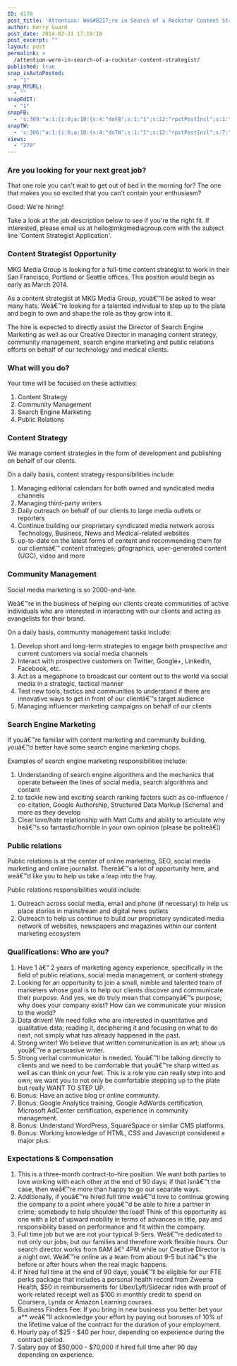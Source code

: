 ```yaml
---
ID: 4178
post_title: 'Attention: We&#8217;re in Search of a Rockstar Content Strategist'
author: Kerry Guard
post_date: 2014-02-21 17:19:18
post_excerpt: ""
layout: post
permalink: >
  /attention-were-in-search-of-a-rockstar-content-strategist/
published: true
snap_isAutoPosted:
  - "1"
snap_MYURL:
  - ""
snapEdIT:
  - "1"
snapFB:
  - 's:309:"a:1:{i:0;a:10:{s:4:"doFB";s:1:"1";s:12:"rpstPostIncl";s:1:"0";s:8:"postType";s:1:"A";s:10:"AttachPost";s:1:"2";s:10:"SNAPformat";s:51:"New post (%TITLE%) has been published on %SITENAME%";s:9:"isAutoImg";s:1:"A";s:8:"imgToUse";s:0:"";s:9:"isAutoURL";s:1:"A";s:8:"urlToUse";s:0:"";s:11:"isPrePosted";s:1:"1";}}";'
snapTW:
  - 's:306:"a:1:{i:0;a:10:{s:4:"doTW";s:1:"1";s:12:"rpstPostIncl";s:7:"nxsi0tw";s:10:"SNAPformat";s:15:"%TITLE% - %URL%";s:8:"attchImg";s:1:"1";s:9:"isAutoImg";s:1:"A";s:8:"imgToUse";s:0:"";s:11:"isPrePosted";s:1:"1";s:8:"isPosted";s:1:"1";s:4:"pgID";s:18:"437033850695208960";s:5:"pDate";s:19:"2014-02-22 01:19:24";}}";'
views:
  - "270"
---
```

<h3>Are you looking for your next great job?</h3>

<p>That one role you can't wait to get out of bed in the morning for? The one that makes you so excited that you can't contain your enthusiasm?</p>

<p>Good: We're hiring!</p>

<p>Take a look at the job description below to see if you're the right fit. If interested, please email us at hello@mkgmediagroup.com with the subject line 'Content Strategist Application'.</p>

<h3>Content Strategist Opportunity</h3>

<p>MKG Media Group is looking for a full-time content strategist to work in their San Francisco, Portland or Seattle offices. This position would begin as early as March 2014.</p>

<p>As a content strategist at MKG Media Group, youâ€™ll be asked to wear many hats. Weâ€™re looking for a talented individual to step up to the plate and begin to own and shape the role as they grow into it.</p>

<p>The hire is expected to directly assist the Director of Search Engine Marketing as well as our Creative Director in managing content strategy, community management, search engine marketing and public relations efforts on behalf of our technology and medical clients.</p>

<h3>What will you do?</h3>

<p>Your time will be focused on these activities:</p>
<ol>
	<li>Content Strategy</li>
	<li>Community Management</li>
	<li>Search Engine Marketing</li>
	<li>Public Relations</li>
</ol>

<h3>Content Strategy</h3>

<p>We manage content strategies in the form of development and publishing on behalf of our clients.</p> 

<p>On a daily basis, content strategy responsibilities include:</p>
<ol>
	<li>Managing editorial calendars for both owned and syndicated media channels</li>
	<li>Managing third-party writers</li>
	<li>Daily outreach on behalf of our clients to large media outlets or reporters</li>
	<li>Continue building our proprietary syndicated media network across Technology, Business, News and Medical-related websites</li>
	<li>up-to-date on the latest forms of content and recommending them for our clientsâ€™ content strategies; gifographics, user-generated content (UGC), video and more</li>
</ol>

<h3>Community Management</h3>

<p>Social media marketing is so 2000-and-late.</p>
 
<p>Weâ€™re in the business of helping our clients create communities of active individuals who are interested in interacting with our clients and acting as evangelists for their brand.</p>

<p>On a daily basis, community management tasks include:</p>
<ol>
	<li>Develop short and long-term strategies to engage both prospective and current customers via social media channels</li>
	<li>Interact with prospective customers on Twitter, Google+, LinkedIn, Facebook, etc.</li>
	<li>Act as a megaphone to broadcast our content out to the world via social media in a strategic, tactical manner</li>
	<li>Test new tools, tactics and communities to understand if there are innovative ways to get in front of our clientâ€™s target audience</li>
	<li>Managing influencer marketing campaigns on behalf of our clients</li>
</ol>

<h3>Search Engine Marketing</h3>

<p>If youâ€™re familiar with content marketing and community building, youâ€™d better have some search engine marketing chops.</p>

<p>Examples of search engine marketing responsibilities include:</p>
<ol>
	<li>Understanding of search engine algorithms and the mechanics that operate between the lines of social media, search algorithms and content</li>
	<li>to tackle new and exciting search ranking factors such as co-influence / co-citation, Google Authorship, Structured Data Markup (Schema) and more as they develop</li>
	<li>Clear love/hate relationship with Matt Cutts and ability to articulate why heâ€™s so fantastic/horrible in your own opinion (please be politeâ€¦)</li>
</ol>

<h3>Public relations</h3>

<p>Public relations is at the center of online marketing, SEO, social media marketing and online journalist. Thereâ€™s a lot of opportunity here, and weâ€™d like you to help us take a leap into the fray.</p>

<p>Public relations responsibilities would include:</p>

<ol>
	<li>Outreach across social media, email and phone (if necessary) to help us place stories in mainstream and digital news outlets</li>
	<li>Outreach to help us continue to build our proprietary syndicated media network of websites, newspapers and magazines within our content marketing ecosystem</li>
</ol>

<h3>Qualifications: Who are you?</h3>

<ol>
<li>Have 1 â€“ 2 years of marketing agency experience, specifically in the field of public relations, social media management, or content strategy</li>
<li>Looking for an opportunity to join a small, nimble and talented team of marketers whose goal is to help our clients discover and communicate their purpose. And yes, we do truly mean that companyâ€™s purpose; why does your company exist? How can we communicate your mission to the world?</li>
<li>Data driven! We need folks who are interested in quantitative and qualitative data; reading it, deciphering it and focusing on what to do next, not simply what has already happened in the past.</li>
<li>Strong writer! We believe that written communication is an art; show us youâ€™re a persuasive writer.</li>
<li>Strong verbal communicator is needed. Youâ€™ll be talking directly to clients and we need to be comfortable that youâ€™re sharp witted as well as can think on your feet. This is a role you can really step into and own; we want you to not only be comfortable stepping up to the plate but really WANT TO STEP UP.</li>
<li>Bonus: Have an active blog or online community.</li>
<li>Bonus: Google Analytics training, Google AdWords certification, Microsoft AdCenter certification, experience in community management.</li>
<li>Bonus: Understand WordPress, SquareSpace or similar CMS platforms.</li>
<li>Bonus: Working knowledge of HTML, CSS and Javascript considered a major plus.</li>
</ol>

<h3>Expectations & Compensation</h3>

<ol>
<li>This is a three-month contract-to-hire position. We want both parties to love working with each other at the end of 90 days; if that isnâ€™t the case, then weâ€™re more than happy to go our separate ways.</li>
<li>Additionally, if youâ€™re hired full time weâ€™d love to continue growing the company to a point where youâ€™d be able to hire a partner in crime; somebody to help shoulder the load! Think of this opportunity as one with a lot of upward mobility in terms of advances in title, pay and responsibility based on performance and fit within the company.</li>
<li>Full time job but we are not your typical 9-5ers. Weâ€™re dedicated to not only our jobs, but our families and therefore work flexible hours. Our search director works from 6AM â€“ 4PM while our Creative Director is a night owl. Weâ€™re online as a team from about 9-5 but itâ€™s the before or after hours when the real magic happens.</li>
<li>If hired full time at the end of 90 days, youâ€™ll be eligible for our FTE perks package that includes a personal health record from Zweena Health, $50 in reimbursements for Uber/Lyft/Sidecar rides with proof of work-related receipt well as $100 in monthly credit to spend on Coursera, Lynda or Amazon Learning courses.</li>
<li>Business Finders Fee: If you bring in new business you better bet your a** weâ€™ll acknowledge your effort by paying out bonuses of 10% of the lifetime value of the contract for the duration of your employment.</li>
<li>Hourly pay of $25 - $40 per hour, depending on experience during the contract period.</li>
<li>Salary pay of $50,000 - $70,000 if hired full time after 90 day depending on experience.</li>
</ol>